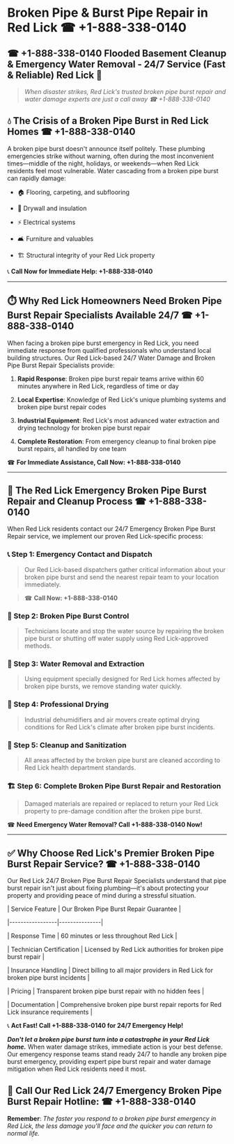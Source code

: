 # Broken Pipe & Burst Pipe Repair in Red Lick ☎ +1-888-338-0140  
## ☎ +1-888-338-0140 Flooded Basement Cleanup & Emergency Water Removal - 24/7 Service (Fast & Reliable) Red Lick 🚨  

> *When disaster strikes, Red Lick's trusted broken pipe burst repair and water damage experts are just a call away ☎ +1-888-338-0140*  

## 💧 The Crisis of a Broken Pipe Burst in Red Lick Homes ☎ +1-888-338-0140  

A broken pipe burst doesn't announce itself politely. These plumbing emergencies strike without warning, often during the most inconvenient times—middle of the night, holidays, or weekends—when Red Lick residents feel most vulnerable. Water cascading from a broken pipe burst can rapidly damage:  

* 🏠 Flooring, carpeting, and subflooring  
* 🧱 Drywall and insulation  
* ⚡ Electrical systems  
* 🛋️ Furniture and valuables  
* 🏗️ Structural integrity of your Red Lick property  

📞 **Call Now for Immediate Help: +1-888-338-0140**  

---  

## ⏱️ Why Red Lick Homeowners Need Broken Pipe Burst Repair Specialists Available 24/7 ☎ +1-888-338-0140  

When facing a broken pipe burst emergency in Red Lick, you need immediate response from qualified professionals who understand local building structures. Our Red Lick-based 24/7 Water Damage and Broken Pipe Burst Repair Specialists provide:  

1. **Rapid Response**: Broken pipe burst repair teams arrive within 60 minutes anywhere in Red Lick, regardless of time or day  
2. **Local Expertise**: Knowledge of Red Lick's unique plumbing systems and broken pipe burst repair codes  
3. **Industrial Equipment**: Red Lick's most advanced water extraction and drying technology for broken pipe burst repair  
4. **Complete Restoration**: From emergency cleanup to final broken pipe burst repairs, all handled by one team  

☎ **For Immediate Assistance, Call Now: +1-888-338-0140**  

---  

## 🔧 The Red Lick Emergency Broken Pipe Burst Repair and Cleanup Process ☎ +1-888-338-0140  

When Red Lick residents contact our 24/7 Emergency Broken Pipe Burst Repair service, we implement our proven Red Lick-specific process:  

### 📞 Step 1: Emergency Contact and Dispatch  
> Our Red Lick-based dispatchers gather critical information about your broken pipe burst and send the nearest repair team to your location immediately.  
> ☎ **Call Now: +1-888-338-0140**  

### 🚿 Step 2: Broken Pipe Burst Control  
> Technicians locate and stop the water source by repairing the broken pipe burst or shutting off water supply using Red Lick-approved methods.  

### 🌊 Step 3: Water Removal and Extraction  
> Using equipment specially designed for Red Lick homes affected by broken pipe bursts, we remove standing water quickly.  

### 💨 Step 4: Professional Drying  
> Industrial dehumidifiers and air movers create optimal drying conditions for Red Lick's climate after broken pipe burst incidents.  

### 🧼 Step 5: Cleanup and Sanitization  
> All areas affected by the broken pipe burst are cleaned according to Red Lick health department standards.  

### 🏗️ Step 6: Complete Broken Pipe Burst Repair and Restoration  
> Damaged materials are repaired or replaced to return your Red Lick property to pre-damage condition after the broken pipe burst.  

☎ **Need Emergency Water Removal? Call +1-888-338-0140 Now!**  

---  

## ✅ Why Choose Red Lick's Premier Broken Pipe Burst Repair Service? ☎ +1-888-338-0140  

Our Red Lick 24/7 Broken Pipe Burst Repair Specialists understand that pipe burst repair isn't just about fixing plumbing—it's about protecting your property and providing peace of mind during a stressful situation.  

| Service Feature | Our Broken Pipe Burst Repair Guarantee |  
|-----------------|---------------|  
| Response Time | 60 minutes or less throughout Red Lick |  
| Technician Certification | Licensed by Red Lick authorities for broken pipe burst repair |  
| Insurance Handling | Direct billing to all major providers in Red Lick for broken pipe burst incidents |  
| Pricing | Transparent broken pipe burst repair with no hidden fees |  
| Documentation | Comprehensive broken pipe burst repair reports for Red Lick insurance requirements |  

📞 **Act Fast! Call +1-888-338-0140 for 24/7 Emergency Help!**  

***Don't let a broken pipe burst turn into a catastrophe in your Red Lick home.*** When water damage strikes, immediate action is your best defense. Our emergency response teams stand ready 24/7 to handle any broken pipe burst emergency, providing expert pipe burst repair and water damage mitigation when Red Lick residents need it most.  

## 📱 Call Our Red Lick 24/7 Emergency Broken Pipe Burst Repair Hotline: ☎ +1-888-338-0140  

**Remember**: *The faster you respond to a broken pipe burst emergency in Red Lick, the less damage you'll face and the quicker you can return to normal life.*